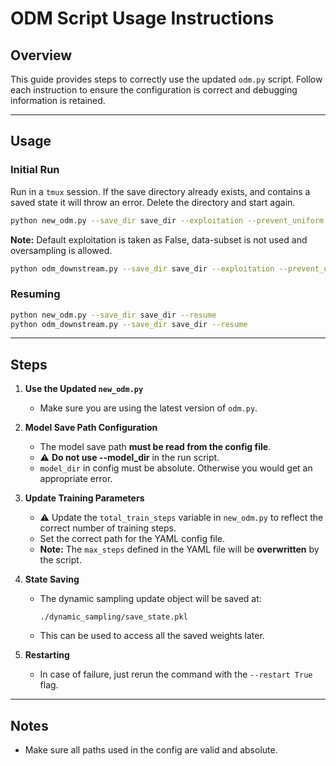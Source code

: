 # ODM Script Usage Instructions

## Overview

This guide provides steps to correctly use the updated `odm.py` script. Follow each instruction to ensure the configuration is correct and debugging information is retained.

---

## Usage

### Initial Run

Run in a `tmux` session. If the save directory already exists, and contains a saved state it will throw an error. Delete the directory and start again.

```bash
python new_odm.py --save_dir save_dir --exploitation --prevent_uniform --use_data_subset --prevent_oversampling --oversampling_factor 1.5
```

**Note:** Default exploitation is taken as False, data-subset is not used and oversampling is allowed.

```bash
python odm_downstream.py --save_dir save_dir --exploitation --prevent_uniform --use_data_subset --prevent_oversampling --oversampling_factor 1.5 --downstream_importance 0.5
```

### Resuming

```bash
python new_odm.py --save_dir save_dir --resume
python odm_downstream.py --save_dir save_dir --resume
```

---

## Steps

1. **Use the Updated `new_odm.py`**
   - Make sure you are using the latest version of `odm.py`.

2. **Model Save Path Configuration**
   - The model save path **must be read from the config file**.
   - ⚠️ **Do not use --model_dir** in the run script.
   - `model_dir` in config must be absolute. Otherwise you would get an appropriate error.

3. **Update Training Parameters**
   - ⚠️ Update the `total_train_steps` variable in `new_odm.py` to reflect the correct number of training steps.
   - Set the correct path for the YAML config file.
   - **Note:** The `max_steps` defined in the YAML file will be **overwritten** by the script.

4. **State Saving**
   - The dynamic sampling update object will be saved at:
     ```
     ./dynamic_sampling/save_state.pkl
     ```
   - This can be used to access all the saved weights later.

5. **Restarting**
   - In case of failure, just rerun the command with the `--restart True` flag.

---

## Notes

- Make sure all paths used in the config are valid and absolute.
